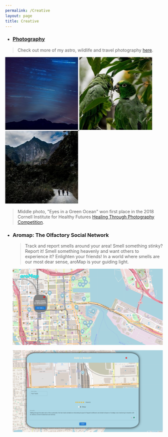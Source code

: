 ```yaml
---
permalink: /Creative
layout: page
title: Creative
---
```


* ### [Photography](https://bshapirophoto.com)
    
>Check out more of my astro, wildlife and travel photography [here](https://bshapirophoto.com). 

<a href="https://bshapirophoto.com/astro" target="_blank">
    <img src="/Images/Astro.jpg" width="233" height="233" alt="Benjamin Shapiro's Astrophotography" />
</a>
<a href="https://bshapirophoto.com/wildlife" target="_blank">
    <img src="/Images/Wildlife.jpg" width="233" height="233" alt="Benjamin Shapiro's Wildlife Photography" />
</a>
<a href="https://bshapirophoto.com/travel" target="_blank">
    <img src="/Images/Travel.jpg" width="233" height="233" alt="Benjamin Shapiro's Travel Photography" />
</a>

>Middle photo, "Eyes in a Green Ocean" won first place in the 2018 Cornell Institute for Healthy Futures [Healing Through Photography Competition](https://ihf.cornell.edu/competitions/).

* ### Aromap: The Olfactory Social Network
  >Track and report smells around your area! Smell something stinky? Report it! Smell something heavenly and want others to experience it? Enlighten your friends! In a world where smells are our most dear sense, aroMap is your guiding light.

  ![Aromap Screenshot 1](/Images/Aromap1.png)

  ![Aromap Screenshot 2 (adding a smell)](/Images/Aromap2.png)